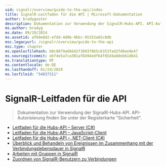 ```yaml
---
uid: signalr/overview/guide-to-the-api/index
title: SignalR-Leitfaden für die API | Microsoft-Dokumentation
author: bradygaster
description: Dokumentation zur Verwendung der SignalR-Hubs-API. API-Autorisierung finden Sie unter der Registerkarte "Sicherheit".
ms.author: bradyg
ms.date: 09/19/2014
ms.assetid: af69e8d2-efdd-4d0b-9bbc-95353a65c0db
msc.legacyurl: /signalr/overview/guide-to-the-api
msc.type: chapter
ms.openlocfilehash: b0c8879a66642f389378b5c6353fad2fd0ae9e47
ms.sourcegitcommit: ebf4e5a7ca301af8494edf64f85d4a8deb61d641
ms.translationtype: MT
ms.contentlocale: de-DE
ms.lasthandoff: 01/24/2019
ms.locfileid: "54837311"
---
```

<a name="signalr-guide-to-the-api"></a>SignalR-Leitfaden für die API
====================
> Dokumentation zur Verwendung der SignalR-Hubs-API. API-Autorisierung finden Sie unter der Registerkarte "Sicherheit".


- [Leitfaden für die Hubs-API – Server (C#)](hubs-api-guide-server.md)
- [Leitfaden für die Hubs-API – JavaScript-Client](hubs-api-guide-javascript-client.md)
- [Leitfaden für die Hubs-API – .NET-Client (C#)](hubs-api-guide-net-client.md)
- [Überblick und Behandeln von Ereignissen im Zusammenhang mit der Verbindungslebensdauer in SignalR](handling-connection-lifetime-events.md)
- [Arbeiten mit Gruppen in SignalR](working-with-groups.md)
- [Zuordnen von SignalR-Benutzern zu Verbindungen](mapping-users-to-connections.md)
